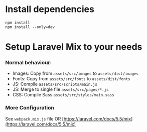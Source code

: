 # Install dependencies

```
npm install
npm install --only=dev
```

# Setup Laravel Mix to your needs

### Normal behaviour:
- Images: Copy from `assets/src/images` to `assets/dist/images`
- Fonts: Copy from `assets/src/fonts` to `assets/dist/fonts`
- JS: Compile `assets/src/scripts/main.js`
- JS: Merge to single file `assets/src/pages/*.js`
- CSS: Compile Sass `assets/src/styles/main.sass`

### More Configuration
See `webpack.mix.js` file OR [https://laravel.com/docs/5.5/mix](https://laravel.com/docs/5.5/mix)
